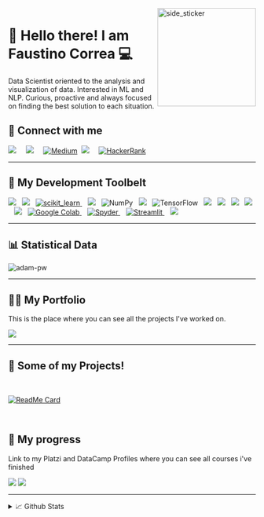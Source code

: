 <img align="right" width=200px height=200px alt="side_sticker" src="https://media.giphy.com/media/TEnXkcsHrP4YedChhA/giphy.gif" />
    
<h1>👋 Hello there! I am Faustino Correa 💻</h1>

<p>
    Data Scientist oriented to the analysis and visualization of data. Interested in ML and NLP.
    Curious, proactive and always focused on finding the best solution to each situation.
</p>

<h2>
  📧 Connect with me
</h2>

<p>
    <a href="https://www.linkedin.com/in/faustino-correa-munoz/"><img src="https://img.shields.io/badge/linkedin-%230077B5.svg?&style=for-the-badge&logo=linkedin&logoColor=white" /></a>&nbsp;&nbsp;&nbsp;&nbsp;
    <a href="mailto:faustino.correa.m@gmail.com?subject=Hello%20Faustino"><img src="https://img.shields.io/badge/gmail-%23D14836.svg?&style=for-the-badge&logo=gmail&logoColor=white" /></a>&nbsp;&nbsp;&nbsp;&nbsp; 
    <a href="https://faustinocorrea.medium.com/"><img src="https://img.shields.io/badge/Medium-12100E?style=for-the-badge&logo=medium&logoColor=white" alt="Medium" /></a>&nbsp;
    <a href="https://twitter.com/FaustinoCorreaM"><img src="https://img.shields.io/badge/twitter-%231DA1F2.svg?&style=for-the-badge&logo=twitter&logoColor=white" /></a>&nbsp;&nbsp;&nbsp;&nbsp;
     <a href="https://www.hackerrank.com/faustino_correa1?hr_r=1" target="_blank">
    <img alt="HackerRank" src="https://img.shields.io/badge/-Hackerrank-2EC866?style=for-the-badge&logo=HackerRank&logoColor=white">
  </a>
</p>

<hr>

<h2>🔨 My Development Toolbelt</h2>

<p>
  <img src="https://img.shields.io/badge/Python-3776AB?style=for-the-badge&logo=python&logoColor=white"/>&nbsp;&nbsp;
  <img src="https://img.shields.io/badge/Jupyter-orange?style=for-the-badge&logo=Jupyter&logoColor=white" />&nbsp;&nbsp;
    <a href="https://scikit-learn.org/" target="_blank"> <img src="https://img.shields.io/badge/scikit_learn-F7931E?style=for-the-badge&logo=scikit-learn&logoColor=white" alt="scikit_learn"/> </a>&nbsp;&nbsp;
  <img src="https://img.shields.io/badge/pandas%20-%23150458.svg?&style=for-the-badge&logo=pandas&logoColor=white" />&nbsp;&nbsp;
  <img alt="NumPy" src="https://img.shields.io/badge/numpy%20-%23013243.svg?&style=for-the-badge&logo=numpy&logoColor=white" />&nbsp;&nbsp;
  <img  src="https://img.shields.io/badge/-Plotly-3F4F75?style=for-the-badge&logo=Plotly&logoColor=white"/>&nbsp;&nbsp;
  <img alt="TensorFlow" src="https://img.shields.io/badge/TensorFlow%20-%23FF6F00.svg?&style=for-the-badge&logo=TensorFlow&logoColor=white" />&nbsp;&nbsp;
  <img src="https://img.shields.io/badge/git%20-%23F05133.svg?&style=for-the-badge&logo=git&logoColor=white" />&nbsp;&nbsp;
  <img src="https://img.shields.io/badge/PostgreSQL-316192?style=for-the-badge&logo=postgresql&logoColor=white" />&nbsp;&nbsp;
  <img src="https://img.shields.io/badge/Microsoft_Excel-217346?style=for-the-badge&logo=microsoft-excel&logoColor=white" />&nbsp;&nbsp;
  <img src="https://img.shields.io/badge/linux%20-%23000.svg?&style=for-the-badge&logo=linux&logoColor=white" />&nbsp;&nbsp;
  <img src="https://img.shields.io/badge/github%20-%23000.svg?&style=for-the-badge&logo=github&logoColor=white" />&nbsp;&nbsp;
    <a href="https://colab.research.google.com/notebooks/" target="_blank"> <img src="https://img.shields.io/badge/Colab-F9AB00?style=for-the-badge&logo=googlecolab&color=525252" alt="Google Colab"/> </a>&nbsp;&nbsp;
    <a href="https://docs.anaconda.com/anaconda/user-guide/tasks/integration/spyder/#:~:text=Spyder%2C%20the%20Scientific%20Python%20Development,%2C%20debugging%2C%20and%20introspection%20features.&text=Spyder%20is%20also%20pre%2Dinstalled,which%20is%20included%20in%20Anaconda." target="_blank"> <img src="https://img.shields.io/badge/conda-342B029.svg?&style=for-the-badge&logo=anaconda&logoColor=white" alt="Spyder"/> </a>&nbsp;&nbsp;
    <a href="https://streamlit.io/" target="_blank">
    <img alt="Streamlit" src="https://img.shields.io/badge/Streamlit-FF4B4B?style=for-the-badge&logo=Streamlit&logoColor=white">
  </a>&nbsp;&nbsp;
    <img src="https://img.shields.io/badge/And%20More!-yellow?style=for-the-badge" />
</p>

<hr>

<h2>📊 Statistical Data</h2>
<p><img align="center"
    src="https://github-readme-stats.vercel.app/api/top-langs?username=FaustinoAndres&show_icons=true&locale=en&bg_color=0d1117&text_color=ffffff&layout=compact"
    alt="adam-pw" 
    bg_color=#808080/></p>
<hr>

<h2>👨‍💻 My Portfolio</h2>

<p>This is the place where you can see all the projects I've worked on.</p>
<p>   
    <a href="https://github.com/FaustinoAndres">
    <img src="https://img.shields.io/badge/-Portfolio%20Here-FFFFFF?&logo=GitHub&logoColor=black&style=for-the-badge"/></a>
</p>
<hr>

<h2>🎨 Some of my Projects!</h2>
<Br>
  
[![ReadMe Card](https://github-readme-stats.vercel.app/api/pin/?username=FaustinoAndres&repo=credit-card-customers)](https://github.com/FaustinoAndres/credit-card-customers)

<Br>

<h2>🚀 My progress</h2>

<p>Link to my Platzi and DataCamp Profiles where you can see all courses i've finished</p>
<p>
    <a href="https://www.datacamp.com/profile/faustinocorream">
    <img src="https://img.shields.io/badge/-Datacamp-09192C?style=for-the-badge&labelColor=09192C&logo=Datacamp&logoColor=03EE62" /></a>
    <a href="https://platzi.com/p/faustinoandres/">
    <img src="https://img.shields.io/badge/-Platzi-223452?style=for-the-badge&labelColor=223452&logo=Platzi&logoColor=97CA3E" /></a>&nbsp;&nbsp;
</p>

<hr>

<details>
<summary>
  📈 Github Stats
</summary>

<br >

<p>
    <a href="https://github.com/FaustinoAndres/"><img src="https://shields-io-visitor-counter.herokuapp.com/badge?page=FaustinoAndres.FaustinoAndres&label=Visitor%20Counter&labelColor=000000&logo=GitHub&logoColor=FFFFFF&color=1D70B8&style=for-the-badge"/></a>&nbsp;&nbsp;
  <a href="https://github.com/FaustinoAndres/"><img src="https://img.shields.io/github/followers/FaustinoAndres?color=5C005C&logo=Github&logoColor=FFFFFF&style=for-the-badge&labelColor=5C005C"/></a
</p>
</details>
